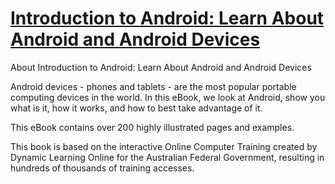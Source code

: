 # [Introduction to Android: Learn About Android and Android Devices](http://hitebook.net/books/introduction-to-android-learn-about-android-and-android-devices)

About Introduction to Android: Learn About Android and Android Devices

Android devices - phones and tablets - are the most popular portable computing devices in the world. In this eBook, we look at Android, show you what is it, how it works, and how to best take advantage of it. 

This eBook contains over 200 highly illustrated pages and examples. 

This book is based on the interactive Online Computer Training created by Dynamic Learning Online for the Australian Federal Government, resulting in hundreds of thousands of training accesses. 
